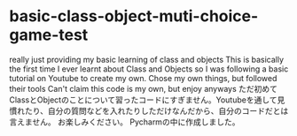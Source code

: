 # basic-class-object-muti-choice-game-test
really just providing my basic learning of class and objects 
This is basically the first time I ever learnt about Class and Objects so I was following a basic tutorial on Youtube to create my own. Chose my own things, but followed their tools
Can't claim this code is my own, but enjoy anyways 
ただ初めてClassとObjectのことについて習ったコードにすぎません。Youtubeを通して見慣れたり、自分の質問などを入れたりしただけなんだから、自分のコードだとは言えません。
お楽しみください。
Pycharmの中に作成しました。
